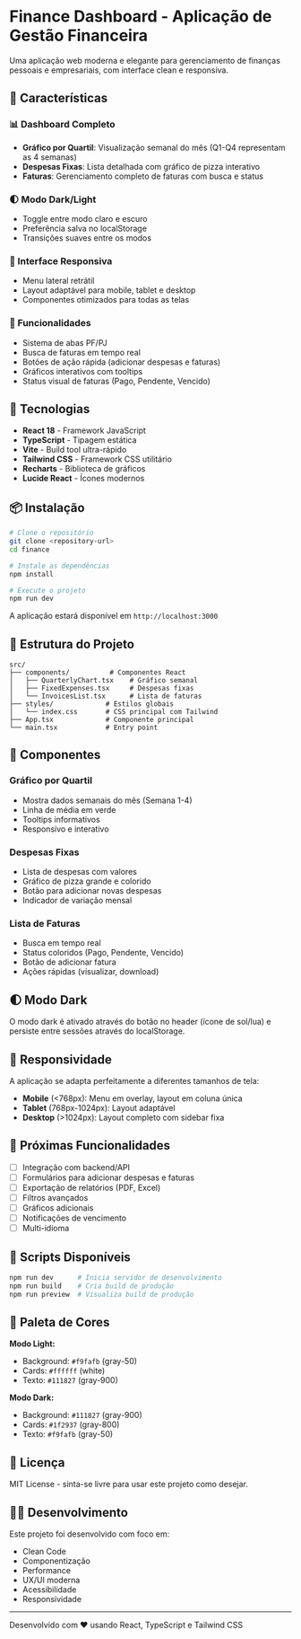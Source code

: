 # Finance Dashboard - Aplicação de Gestão Financeira

Uma aplicação web moderna e elegante para gerenciamento de finanças pessoais e empresariais, com interface clean e responsiva.

## 🎨 Características

### 📊 Dashboard Completo
- **Gráfico por Quartil**: Visualização semanal do mês (Q1-Q4 representam as 4 semanas)
- **Despesas Fixas**: Lista detalhada com gráfico de pizza interativo
- **Faturas**: Gerenciamento completo de faturas com busca e status

### 🌓 Modo Dark/Light
- Toggle entre modo claro e escuro
- Preferência salva no localStorage
- Transições suaves entre os modos

### 📱 Interface Responsiva
- Menu lateral retrátil
- Layout adaptável para mobile, tablet e desktop
- Componentes otimizados para todas as telas

### 🎯 Funcionalidades
- Sistema de abas PF/PJ
- Busca de faturas em tempo real
- Botões de ação rápida (adicionar despesas e faturas)
- Gráficos interativos com tooltips
- Status visual de faturas (Pago, Pendente, Vencido)

## 🚀 Tecnologias

- **React 18** - Framework JavaScript
- **TypeScript** - Tipagem estática
- **Vite** - Build tool ultra-rápido
- **Tailwind CSS** - Framework CSS utilitário
- **Recharts** - Biblioteca de gráficos
- **Lucide React** - Ícones modernos

## 📦 Instalação

```bash
# Clone o repositório
git clone <repository-url>
cd finance

# Instale as dependências
npm install

# Execute o projeto
npm run dev
```

A aplicação estará disponível em `http://localhost:3000`

## 🎯 Estrutura do Projeto

```
src/
├── components/          # Componentes React
│   ├── QuarterlyChart.tsx    # Gráfico semanal
│   ├── FixedExpenses.tsx     # Despesas fixas
│   └── InvoicesList.tsx      # Lista de faturas
├── styles/             # Estilos globais
│   └── index.css       # CSS principal com Tailwind
├── App.tsx             # Componente principal
└── main.tsx            # Entry point
```

## 🎨 Componentes

### Gráfico por Quartil
- Mostra dados semanais do mês (Semana 1-4)
- Linha de média em verde
- Tooltips informativos
- Responsivo e interativo

### Despesas Fixas
- Lista de despesas com valores
- Gráfico de pizza grande e colorido
- Botão para adicionar novas despesas
- Indicador de variação mensal

### Lista de Faturas
- Busca em tempo real
- Status coloridos (Pago, Pendente, Vencido)
- Botão de adicionar fatura
- Ações rápidas (visualizar, download)

## 🌓 Modo Dark

O modo dark é ativado através do botão no header (ícone de sol/lua) e persiste entre sessões através do localStorage.

## 📱 Responsividade

A aplicação se adapta perfeitamente a diferentes tamanhos de tela:

- **Mobile** (<768px): Menu em overlay, layout em coluna única
- **Tablet** (768px-1024px): Layout adaptável
- **Desktop** (>1024px): Layout completo com sidebar fixa

## 🎯 Próximas Funcionalidades

- [ ] Integração com backend/API
- [ ] Formulários para adicionar despesas e faturas
- [ ] Exportação de relatórios (PDF, Excel)
- [ ] Filtros avançados
- [ ] Gráficos adicionais
- [ ] Notificações de vencimento
- [ ] Multi-idioma

## 📝 Scripts Disponíveis

```bash
npm run dev      # Inicia servidor de desenvolvimento
npm run build    # Cria build de produção
npm run preview  # Visualiza build de produção
```

## 🎨 Paleta de Cores

**Modo Light:**
- Background: `#f9fafb` (gray-50)
- Cards: `#ffffff` (white)
- Texto: `#111827` (gray-900)

**Modo Dark:**
- Background: `#111827` (gray-900)
- Cards: `#1f2937` (gray-800)
- Texto: `#f9fafb` (gray-50)

## 📄 Licença

MIT License - sinta-se livre para usar este projeto como desejar.

## 👨‍💻 Desenvolvimento

Este projeto foi desenvolvido com foco em:
- Clean Code
- Componentização
- Performance
- UX/UI moderna
- Acessibilidade
- Responsividade

---

Desenvolvido com ❤️ usando React, TypeScript e Tailwind CSS